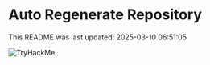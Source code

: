 # Auto Regenerate Repository

This README was last updated: 2025-03-10 06:51:05

 ![TryHackMe](https://tryhackme.com/badge/533634)